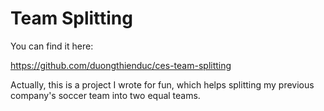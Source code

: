 # Team Splitting

You can find it here:

https://github.com/duongthienduc/ces-team-splitting

Actually, this is a project I wrote for fun, which helps splitting my previous company's soccer team into two equal teams.
